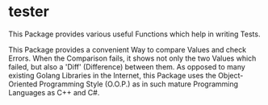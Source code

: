 # tester

This Package provides various useful Functions which help in writing Tests.

This Package provides a convenient Way to compare Values and check Errors. When the Comparison fails, it shows not only the two Values which failed, but also a 'Diff' (Difference) between them. As opposed to many existing Golang Libraries in the Internet, this Package uses the Object-Oriented Programming Style (O.O.P.) as in such mature Programming Languages as C++ and C#.
